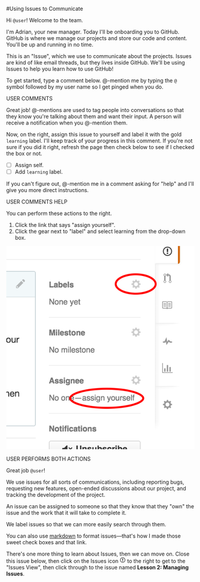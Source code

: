 #Using Issues to Communicate

Hi `@user`! Welcome to the team.

I'm Adrian, your new manager. Today I'll be onboarding you to GitHub. GitHub is where we manage our projects and store our code and content. You'll be up and running in no time.

This is an "Issue", which we use to communicate about the projects. Issues are kind of like email threads, but they lives inside GitHub. We'll be using Issues to help you learn how to use GitHub!

To get started, type a comment below. @-mention me by typing the `@` symbol followed by my user name so I get pinged when you do.


USER COMMENTS

Great job! @-mentions are used to tag people into conversations so that they know you're talking about them and want their input. A person will receive a notification when you @-mention them.

Now, on the right, assign this issue to yourself and label it with the gold `learning` label. I'll keep track of your progress in this comment. If you're not sure if you did it right, refresh the page then check below to see if I checked the box or not.

- [ ] Assign self.
- [ ] Add `learning` label.

If you can't figure out, @-mention me in a comment asking for "help" and I'll give you more direct instructions.



USER COMMENTS HELP

You can perform these actions to the right. 

1. Click the link that says "assign yourself".
2. Click the gear next to "label" and select learning from the drop-down box. 

![Label and Assigning Tutorial](https://github.com/1point618/codename-exemplar/blob/master/img/label-assign.png)


USER PERFORMS BOTH ACTIONS

Great job `@user`!

We use issues for all sorts of communications, including reporting bugs, requesting new features, open-ended discussions about our project, and tracking the development of the project. 

An issue can be assigned to someone so that they know that they "own" the issue and the work that it will take to complete it. 

We label issues so that we can more easily search through them. 

You can also use [markdown](https://help.github.com/articles/markdown-basics/) to format issues—that's how I made those sweet check boxes and that link. 

There's one more thing to learn about Issues, then we can move on. Close this issue below, then click on the Issues icon ![Issue Icon](https://github.com/1point618/codename-exemplar/blob/master/img/issue-icon.png) to the right to get to the "Issues View", then click through to the issue named **Lesson 2: Managing Issues**.